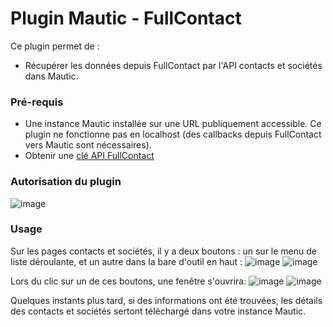 # Plugin Mautic - FullContact

Ce plugin permet de :

- Récupérer les données depuis FullContact par l'API contacts et sociétés dans Mautic.

### Pré-requis

- Une instance Mautic installée sur une URL publiquement accessible. Ce plugin ne fonctionne pas en localhost (des callbacks depuis FullContact vers Mautic sont nécessaires).
- Obtenir une [clé API FullContact](https://portal.fullcontact.com/signup)

### Autorisation du plugin
![image](https://cloud.githubusercontent.com/assets/2924026/20350951/db8137e4-abde-11e6-8c93-7d4561b27f48.png)

### Usage
Sur les pages contacts et sociétés, il y a deux boutons : un sur le menu de liste déroulante, et un autre dans la bare d'outil en haut :
![image](https://cloud.githubusercontent.com/assets/2924026/20355065/110eec8a-abee-11e6-90f6-c1d6228ed995.png)
![image](https://cloud.githubusercontent.com/assets/2924026/20401066/57993bb0-acc5-11e6-8f3e-16d51cb24c57.png)

Lors du clic sur un de ces boutons, une fenêtre s'ouvrira:
![image](https://cloud.githubusercontent.com/assets/2924026/20521683/01b85e50-b072-11e6-9da3-fa664fdebc49.png)
![image](https://cloud.githubusercontent.com/assets/2924026/20521701/1ca56712-b072-11e6-868b-8a7806304d20.png)

Quelques instants plus tard, si des informations ont été trouvées, les détails des contacts et sociétés sertont téléchargé dans votre instance Mautic.
